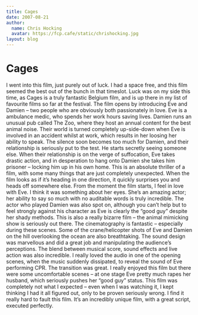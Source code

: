 ```yaml
---
title: Cages
date: 2007-08-21
author:
  name: Chris Hocking
  avatar: https://fcp.cafe/static/chrishocking.jpg
layout: blog
---
```

# Cages

I went into this film, just purely out of luck. I had a space free, and this film seemed the best out of the bunch in that timeslot. Luck was on my side this time, as Cages is a truly fantastic Belgium film, and is up there in my list of favourite films so far at the festival. The film opens by introducing Eve and Damien – two people who are obviously both passionately in love. Eve is a ambulance medic, who spends her work hours saving lives. Damien runs an unusual pub called The Zoo, where they host an annual content for the best animal noise. Their world is turned completely up-side-down when Eve is involved in an accident whilst at work, which results in her loosing her ability to speak. The silence soon becomes too much for Damien, and their relationship is seriously put to the test. He starts secretly seeing someone else. When their relationship is on the verge of suffocation, Eve takes drastic action, and in desperation to hang onto Damien she takes him prisoner – locking him up in his own home. This is an absolute thriller of a film, with some many things that are just completely unexpected. When the film looks as if it’s heading in one direction, it quickly surprises you and heads off somewhere else. From the moment the film starts, I feel in love with Eve. I think it was something about her eyes. She’s an amazing actor; her ability to say so much with no auditable words is truly incredible. The actor who played Damien was also spot on, although you can’t help but to feel strongly against his character as Eve is clearly the “good guy” despite her shady methods. This is also a really bizarre film – the animal mimicking show is seriously out there. The cinematography is fantastic – especially during these scenes. Some of the crane/helicopter shots of Eve and Damien on the hill overlooking the ocean are also breathtaking. The sound design was marvellous and did a great job and manipulating the audience’s perceptions. The blend between musical score, sound effects and live action was also incredible. I really loved the audio in one of the opening scenes, when the music suddenly dissipated, to reveal the sound of Eve performing CPR. The transition was great. I really enjoyed this film but there were some uncomfortable scenes – at one stage Eve pretty much rapes her husband, which seriously pushes her “good guy” status. This film was completely not what I expected – even when I was watching it, I kept thinking I had it all figured out, only to be proven seriously wrong. I find it really hard to fault this film. It’s an incredibly unique film, with a great script, executed perfectly.
